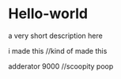 # Hello-world
a very short description here

i made this //kind of made this

adderator 9000 //scoopity poop
